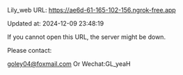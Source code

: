 Lily_web URL: https://ae6d-61-165-102-156.ngrok-free.app

Updated at: 2024-12-09 23:48:19

If you cannot open this URL, the server might be down.

Please contact: 

goley04@foxmail.com Or Wechat:GL_yeaH